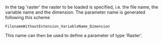 In the tag 'raster' the raster to be loaded is specified, i.e. the file name,
the variable name and the dimension. The parameter name is generated following
this scheme

`FilenameWithoutExtension_VariableName_Dimension`

This name can then be used to define a parameter of type 'Raster'.
